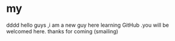 # my
dddd
hello guys  ,i am a new guy here learning GitHub .you will be welcomed here. thanks for coming (smailing)
